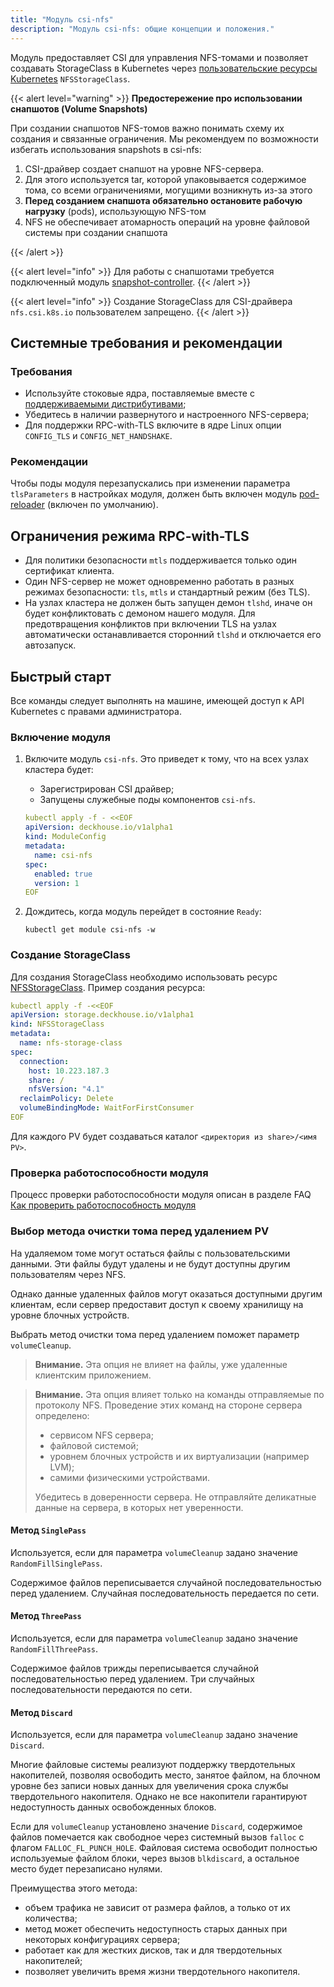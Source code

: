 ```yaml
---
title: "Модуль csi-nfs"
description: "Модуль csi-nfs: общие концепции и положения."
---
```


Модуль предоставляет CSI для управления NFS-томами и позволяет создавать StorageClass в Kubernetes через [пользовательские ресурсы Kubernetes](./cr.html#nfsstorageclass) `NFSStorageClass`.

{{< alert level="warning" >}}
**Предостережение про использовании снапшотов (Volume Snapshots)**

При создании снапшотов NFS-томов важно понимать схему их создания и связанные ограничения. Мы рекомендуем по возможности избегать использования snapshots в csi-nfs:

1. CSI-драйвер создает снапшот на уровне NFS-сервера.
2. Для этого используется tar, которой упаковывается содержимое тома, со всеми ограничениями, могущими возникнуть из-за этого
3. **Перед созданием снапшота обязательно остановите рабочую нагрузку** (pods), использующую NFS-том
4. NFS не обеспечивает атомарность операций на уровне файловой системы при создании снапшота

{{< /alert >}}

{{< alert level="info" >}}
Для работы с снапшотами требуется подключенный модуль [snapshot-controller](../../snapshot-controller/).
{{< /alert >}}

{{< alert level="info" >}}
Создание StorageClass для CSI-драйвера `nfs.csi.k8s.io` пользователем запрещено.
{{< /alert >}}

## Системные требования и рекомендации

### Требования

- Используйте стоковые ядра, поставляемые вместе с [поддерживаемыми дистрибутивами](https://deckhouse.ru/documentation/v1/supported_versions.html#linux);
- Убедитесь в наличии развернутого и настроенного NFS-сервера;
- Для поддержки RPC-with-TLS включите в ядре Linux опции `CONFIG_TLS` и `CONFIG_NET_HANDSHAKE`.

### Рекомендации

Чтобы поды модуля перезапускались при изменении параметра `tlsParameters` в настройках модуля, должен быть включен модуль [pod-reloader](https://deckhouse.ru/products/kubernetes-platform/documentation/v1/modules/pod-reloader) (включен по умолчанию).

## Ограничения режима RPC-with-TLS

- Для политики безопасности `mtls` поддерживается только один сертификат клиента.
- Один NFS-сервер не может одновременно работать в разных режимах безопасности: `tls`, `mtls` и стандартный режим (без TLS).
- На узлах кластера не должен быть запущен демон `tlshd`, иначе он будет конфликтовать с демоном нашего модуля. Для предотвращения конфликтов при включении TLS на узлах автоматически останавливается сторонний `tlshd` и отключается его автозапуск.

## Быстрый старт

Все команды следует выполнять на машине, имеющей доступ к API Kubernetes с правами администратора.

### Включение модуля

1. Включите модуль `csi-nfs`.  Это приведет к тому, что на всех узлах кластера будет:
   - Зарегистрирован CSI драйвер;
   - Запущены служебные поды компонентов `csi-nfs`.

   ```yaml
   kubectl apply -f - <<EOF
   apiVersion: deckhouse.io/v1alpha1
   kind: ModuleConfig
   metadata:
     name: csi-nfs
   spec:
     enabled: true
     version: 1
   EOF
   ```

2. Дождитесь, когда модуль перейдет в состояние `Ready`:

   ```shell
   kubectl get module csi-nfs -w
   ```

### Создание StorageClass

Для создания StorageClass необходимо использовать ресурс [NFSStorageClass](./cr.html#nfsstorageclass). Пример создания ресурса:

```yaml
kubectl apply -f -<<EOF
apiVersion: storage.deckhouse.io/v1alpha1
kind: NFSStorageClass
metadata:
  name: nfs-storage-class
spec:
  connection:
    host: 10.223.187.3
    share: /
    nfsVersion: "4.1"
  reclaimPolicy: Delete
  volumeBindingMode: WaitForFirstConsumer
EOF
```

Для каждого PV будет создаваться каталог `<директория из share>/<имя PV>`.

### Проверка работоспособности модуля

Процесс проверки работоспособности модуля описан в разделе FAQ [Как проверить работоспособность модуля](./faq.html#как-проверить-работоспособность-модуля)

### Выбор метода очистки тома перед удалением PV

На удаляемом томе могут остаться файлы с пользовательскими данными. Эти файлы будут удалены и не будут доступны другим пользователям через NFS.

Однако данные удаленных файлов могут оказаться доступными другим клиентам, если сервер предоставит доступ к своему хранилищу на уровне блочных устройств.

Выбрать метод очистки тома перед удалением поможет параметр `volumeCleanup`.

> **Внимание.** Эта опция не влияет на файлы, уже удаленные клиентским приложением.

> **Внимание.** Эта опция влияет только на команды отправляемые по протоколу NFS. Проведение этих команд на стороне сервера определено:
>
> - сервисом NFS сервера;
> - файловой системой;
> - уровнем блочных устройств и их виртуализации (например LVM);
> - самими физическими устройствами.
>
> Убедитесь в доверенности сервера. Не отправляйте деликатные данные на сервера, в которых нет уверенности.

#### Метод `SinglePass`

Используется, если для параметра `volumeCleanup` задано значение `RandomFillSinglePass`.

Содержимое файлов переписывается случайной последовательностью перед удалением. Случайная последовательность передается по сети.

#### Метод `ThreePass`

Используется, если для параметра `volumeCleanup` задано значение `RandomFillThreePass`.

Содержимое файлов трижды переписывается случайной последовательностью перед удалением. Три случайных последовательности передаются по сети. 
<!-- Имеет смысл только если сервер хранит данные на жестком диске, и есть риск, что у злоумышленника появится физический доступ к устройству. -->

#### Метод `Discard`

Используется, если для параметра `volumeCleanup` задано значение `Discard`.

Многие файловые системы реализуют поддержку твердотельных накопителей, позволяя освободить место, занятое файлом, на блочном уровне без записи новых данных для увеличения срока службы твердотельного накопителя. Однако не все накопители гарантируют недоступность данных освобожденных блоков.

Если для `volumeCleanup` установлено значение `Discard`, содержимое файлов помечается как свободное через системный вызов `falloc` с флагом `FALLOC_FL_PUNCH_HOLE`. Файловая система освободит полностью используемые файлом блоки, через вызов `blkdiscard`, а остальное место будет перезаписано нулями.

Преимущества этого метода:

- объем трафика не зависит от размера файлов, а только от их количества;
- метод может обеспечить недоступность старых данных при некоторых конфигурациях сервера;
- работает как для жестких дисков, так и для твердотельных накопителей;
- позволяет увеличить время жизни твердотельного накопителя.

<!-- TODO: Может разделим на две или три (PunchHole, ZeroOut, PunchHoleOrZeroOut)? -->
